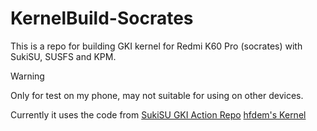 # KernelBuild-Socrates

This is a repo for building GKI kernel for Redmi K60 Pro (socrates) with SukiSU, SUSFS and KPM.

> [!WARNING]
> Only for test on my phone, may not suitable for using on other devices.

Currently it uses the code from
[SukiSU GKI Action Repo](https://github.com/ShirkNeko/GKI_KernelSU_SUSFS)
[hfdem's Kernel](https://github.com/hfdem/android_gki_kernel_5.15_common)

